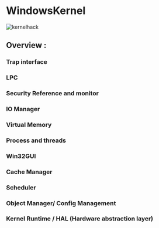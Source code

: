 # WindowsKernel

![kernelhack](https://user-images.githubusercontent.com/55708909/158044803-d7d8f453-5cb1-49f9-8cd8-118863a432bf.PNG)


## Overview :

### Trap interface

### LPC

### Security Reference and monitor

### IO Manager

### Virtual Memory

### Process and threads 

### Win32GUI

### Cache Manager

### Scheduler

### Object Manager/ Config Management

### Kernel Runtime / HAL (Hardware abstraction layer)
